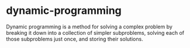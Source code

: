 # dynamic-programming
Dynamic programming is a method for solving a complex problem by breaking it down into a collection of simpler subproblems, solving each of those subproblems just once, and storing their solutions.

